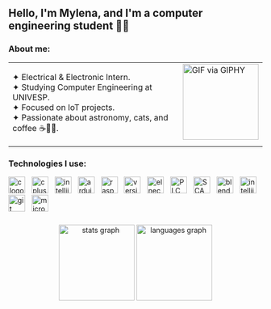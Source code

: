 <h2 align="left">Hello, I'm Mylena, and I'm a computer engineering student 🤖✨</h2>

###

<h3 align="left">About me:</h3>

<table>
    <tr>
        <td style="vertical-align: top;">
            <p>✦ Electrical & Electronic Intern.<br>✦ Studying Computer Engineering at UNIVESP.<br>✦ Focused on IoT projects.<br>✦ Passionate about astronomy, cats, and coffee ☕🌌🐱.</p>
        </td>
        <td style="vertical-align: top;">
            <a href="https://giphy.com/gifs/IntoAction-day-diegodrawsart-women-and-girls-in-science-hmdApHQb2hdfdKu6jg">
                <img src="https://media.giphy.com/media/hmdApHQb2hdfdKu6jg/giphy.gif" alt="GIF via GIPHY" width="150" height="150">
            </a>
        </td>
    </tr>
</table>




###

<h3 align="left">Technologies I use:</h3>
<div align="left">
  <img src="https://img.shields.io/badge/C-FFA9B2?logo=c&logoColor=black&style=for-the-badge" height="33" alt="c logo"  />
  <img width="5" />
  <img src="https://img.shields.io/badge/C++-FFA9B2?logo=cplusplus&logoColor=black&style=for-the-badge" height="33" alt="cplusplus logo"  />
  <img width="5" />
  <img src="https://img.shields.io/badge/Java-FFA9B2?style=for-the-badge&logo=openjdk&logoColor=black" height="33" alt="intellij logo"  />
  <img width="5" />
  <img src="https://img.shields.io/badge/Arduino-FFA9B2?logo=arduino&logoColor=black&style=for-the-badge" height="33" alt="arduino logo"  />
  <img width="5" />
  <img src="https://img.shields.io/badge/Raspberry Pi-FFA9B2?logo=raspberrypi&logoColor=black&style=for-the-badge" height="33" alt="raspberrypi logo"  />
  <img width="5" />
  <img src="https://img.shields.io/badge/Versis-FFA9B2?style=for-the-badge" height="33" alt="versis logo"  />
  <img width="5" />
  <img src="https://img.shields.io/badge/Elnec-FFA9B2?style=for-the-badge" height="33" alt="elnec logo"  />
  <img width="5" />
  <img src="https://img.shields.io/badge/PLC-FFA9B2?style=for-the-badge" height="33" alt="PLC logo"  />
  <img width="5" />
  <img src="https://img.shields.io/badge/SCADA-FFA9B2?style=for-the-badge" height="33" alt="SCADA logo"  />
  <img width="5" />
  <img src="https://img.shields.io/badge/Blender-FFA9B2?logo=blender&logoColor=black&style=for-the-badge" height="33" alt="blender logo"  />
  <img width="5" />
  <img src="https://img.shields.io/badge/IntelliJ IDEA-FFA9B2?logo=intellijidea&logoColor=black&style=for-the-badge" height="33" alt="intellij logo"  />
  <img width="5" />
  <img src="https://img.shields.io/badge/Git-FFA9B2?logo=git&logoColor=black&style=for-the-badge" height="33" alt="git logo"  />
  <img width="5" />
  <img src="https://img.shields.io/badge/Microbit-FFA9B2?style=for-the-badge" height="33" alt="microbit logo"  />
  
  
</div>

###
###

<div align="center">
  <img src="https://github-readme-stats.vercel.app/api?username=mylena13s&hide_title=false&hide_rank=false&show_icons=true&include_all_commits=true&count_private=true&disable_animations=false&theme=dracula&locale=en&hide_border=false" height="150" alt="stats graph"  />
  <img src="https://github-readme-stats.vercel.app/api/top-langs?username=mylena13s&locale=en&hide_title=false&layout=compact&card_width=320&langs_count=5&theme=dracula&hide_border=false" height="150" alt="languages graph"  />
</div> 
